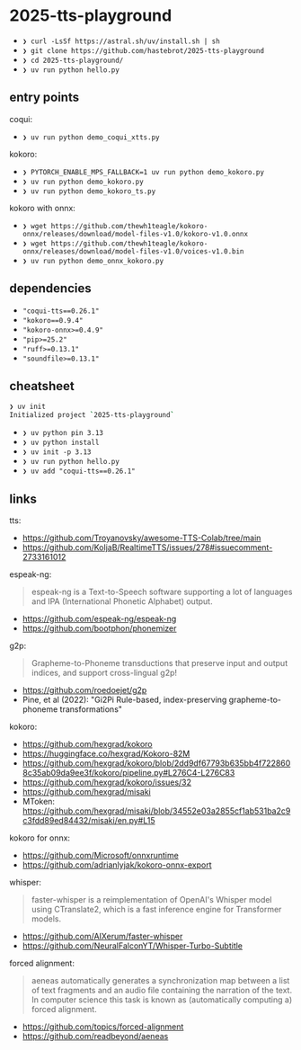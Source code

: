 # 2025-tts-playground

- `❯ curl -LsSf https://astral.sh/uv/install.sh | sh`
- `❯ git clone https://github.com/hastebrot/2025-tts-playground`
- `❯ cd 2025-tts-playground/`
- `❯ uv run python hello.py`

## entry points

coqui:
- `❯ uv run python demo_coqui_xtts.py`

kokoro:
- `❯ PYTORCH_ENABLE_MPS_FALLBACK=1 uv run python demo_kokoro.py`
- `❯ uv run python demo_kokoro.py`
- `❯ uv run python demo_kokoro_ts.py`

kokoro with onnx:
- `❯ wget https://github.com/thewh1teagle/kokoro-onnx/releases/download/model-files-v1.0/kokoro-v1.0.onnx`
- `❯ wget https://github.com/thewh1teagle/kokoro-onnx/releases/download/model-files-v1.0/voices-v1.0.bin`
- `❯ uv run python demo_onnx_kokoro.py`

## dependencies

- `"coqui-tts==0.26.1"`
- `"kokoro==0.9.4"`
- `"kokoro-onnx>=0.4.9"`
- `"pip>=25.2"`
- `"ruff>=0.13.1"`
- `"soundfile>=0.13.1"`

## cheatsheet

```sh
❯ uv init
Initialized project `2025-tts-playground`
```

- `❯ uv python pin 3.13`
- `❯ uv python install`
- `❯ uv init -p 3.13`
- `❯ uv run python hello.py`
- `❯ uv add "coqui-tts==0.26.1"`

## links

tts:
- https://github.com/Troyanovsky/awesome-TTS-Colab/tree/main
- https://github.com/KoljaB/RealtimeTTS/issues/278#issuecomment-2733161012

espeak-ng:
> espeak-ng is a Text-to-Speech software supporting a lot of languages and IPA (International Phonetic Alphabet) output.
- https://github.com/espeak-ng/espeak-ng
- https://github.com/bootphon/phonemizer

g2p:
> Grapheme-to-Phoneme transductions that preserve input and output indices, and support cross-lingual g2p! 
- https://github.com/roedoejet/g2p
- Pine, et al (2022): "Gi2Pi Rule-based, index-preserving grapheme-to-phoneme transformations"

kokoro:
- https://github.com/hexgrad/kokoro
- https://huggingface.co/hexgrad/Kokoro-82M
- https://github.com/hexgrad/kokoro/blob/2dd9df67793b635bb4f7228608c35ab09da9ee3f/kokoro/pipeline.py#L276C4-L276C83
- https://github.com/hexgrad/kokoro/issues/32
- https://github.com/hexgrad/misaki
- MToken: https://github.com/hexgrad/misaki/blob/34552e03a2855cf1ab531ba2c9c3fdd89ed84432/misaki/en.py#L15

kokoro for onnx:
- https://github.com/Microsoft/onnxruntime
- https://github.com/adrianlyjak/kokoro-onnx-export

whisper:
> faster-whisper is a reimplementation of OpenAI's Whisper model using CTranslate2, which is a fast inference engine for Transformer models. 
- https://github.com/AIXerum/faster-whisper
- https://github.com/NeuralFalconYT/Whisper-Turbo-Subtitle

forced alignment:
> aeneas automatically generates a synchronization map between a list of text fragments and an audio file containing the narration of the text. In computer science this task is known as (automatically computing a) forced alignment.
- https://github.com/topics/forced-alignment
- https://github.com/readbeyond/aeneas
